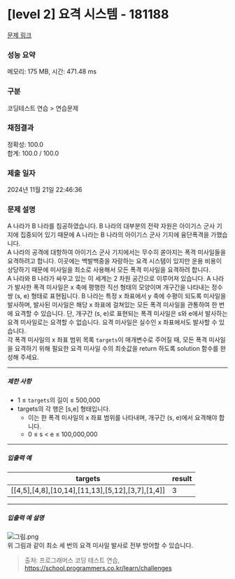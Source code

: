 # [level 2] 요격 시스템 - 181188 

[문제 링크](https://school.programmers.co.kr/learn/courses/30/lessons/181188) 

### 성능 요약

메모리: 175 MB, 시간: 471.48 ms

### 구분

코딩테스트 연습 > 연습문제

### 채점결과

정확성: 100.0<br/>합계: 100.0 / 100.0

### 제출 일자

2024년 11월 21일 22:46:36

### 문제 설명

<p>A 나라가 B 나라를 침공하였습니다. B 나라의 대부분의 전략 자원은 아이기스 군사 기지에 집중되어 있기 때문에 A 나라는 B 나라의 아이기스 군사 기지에 융단폭격을 가했습니다.<br>
A 나라의 공격에 대항하여 아이기스 군사 기지에서는 무수히 쏟아지는 폭격 미사일들을 요격하려고 합니다. 이곳에는 백발백중을 자랑하는 요격 시스템이 있지만 운용 비용이 상당하기 때문에 미사일을 최소로 사용해서 모든 폭격 미사일을 요격하려 합니다.<br>
A 나라와 B 나라가 싸우고 있는 이 세계는 2 차원 공간으로 이루어져 있습니다. A 나라가 발사한 폭격 미사일은 x 축에 평행한 직선 형태의 모양이며 개구간을 나타내는 정수 쌍 (s, e) 형태로 표현됩니다. B 나라는 특정 x 좌표에서 y 축에 수평이 되도록 미사일을 발사하며, 발사된 미사일은 해당 x 좌표에 걸쳐있는 모든 폭격 미사일을 관통하여 한 번에 요격할 수 있습니다. 단, 개구간 (s, e)로 표현되는 폭격 미사일은 s와 e에서 발사하는 요격 미사일로는 요격할 수 없습니다. 요격 미사일은 실수인 x 좌표에서도 발사할 수 있습니다.<br>
각 폭격 미사일의 x 좌표 범위 목록 <code>targets</code>이 매개변수로 주어질 때, 모든 폭격 미사일을 요격하기 위해 필요한 요격 미사일 수의 최솟값을 return 하도록 solution 함수를 완성해 주세요.</p>

<hr>

<h5>제한 사항</h5>

<ul>
<li>1 ≤ <code>targets</code>의 길이 ≤ 500,000</li>
<li>targets의 각 행은 [s,e] 형태입니다.

<ul>
<li>이는 한 폭격 미사일의 x 좌표 범위를 나타내며, 개구간 (s, e)에서 요격해야 합니다.</li>
<li>0 ≤ s &lt; e ≤ 100,000,000</li>
</ul></li>
</ul>

<hr>

<h5>입출력 예</h5>
<table class="table">
        <thead><tr>
<th>targets</th>
<th>result</th>
</tr>
</thead>
        <tbody><tr>
<td>[[4,5],[4,8],[10,14],[11,13],[5,12],[3,7],[1,4]]</td>
<td>3</td>
</tr>
</tbody>
      </table>
<hr>

<h5>입출력 예 설명</h5>

<p><img src="https://grepp-programmers.s3.ap-northeast-2.amazonaws.com/files/production/9641b37b-9c9d-4eec-bd92-bec75acf2338/%EA%B7%B8%EB%A6%BC.png" title="" alt="그림.png"><br>
위 그림과 같이 최소 세 번의 요격 미사일 발사로 전부 방어할 수 있습니다.</p>


> 출처: 프로그래머스 코딩 테스트 연습, https://school.programmers.co.kr/learn/challenges